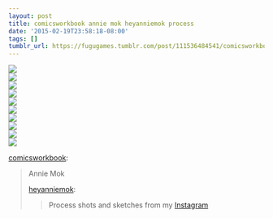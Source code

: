 ```yaml
---
layout: post
title: comicsworkbook annie mok heyanniemok process
date: '2015-02-19T23:58:18-08:00'
tags: []
tumblr_url: https://fugugames.tumblr.com/post/111536484541/comicsworkbook-annie-mok-heyanniemok-process
---
```

 ![](/tumblr_files/tumblr_nk1ezkuvWO1qfehg7o1_640.png)  
 ![](/tumblr_files/tumblr_nk1ezkuvWO1qfehg7o2_640.png)  
 ![](/tumblr_files/tumblr_nk1ezkuvWO1qfehg7o3_640.png)  
 ![](/tumblr_files/tumblr_nk1ezkuvWO1qfehg7o4_640.png)  
 ![](/tumblr_files/tumblr_nk1ezkuvWO1qfehg7o5_640.png)  
 ![](/tumblr_files/tumblr_nk1ezkuvWO1qfehg7o6_640.png)  
 ![](/tumblr_files/tumblr_nk1ezkuvWO1qfehg7o7_640.png)  
 ![](/tumblr_files/tumblr_nk1ezkuvWO1qfehg7o8_640.png)  
 ![](/tumblr_files/tumblr_nk1ezkuvWO1qfehg7o9_640.png)  
 ![](/tumblr_files/tumblr_nk1ezkuvWO1qfehg7o10_640.png)  
  

[comicsworkbook](http://comicsworkbook.tumblr.com/post/111525350572/annie-mok-heyanniemok-process-shots-and-sketches):

> Annie Mok
> 
> [heyanniemok](http://heyanniemok.tumblr.com/post/111519167433/process-shots-and-sketches-from-my-instagram):
> 
> > Process shots and sketches from my [Instagram](http://instagram.com/heyanniemok/)


